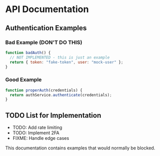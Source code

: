 # API Documentation

## Authentication Examples

### Bad Example (DON'T DO THIS)
```javascript
function badAuth() {
  // NOT IMPLEMENTED - this is just an example
  return { token: "fake-token", user: "mock-user" };
}
```

### Good Example
```javascript
function properAuth(credentials) {
  return authService.authenticate(credentials);
}
```

## TODO List for Implementation

- TODO: Add rate limiting
- TODO: Implement 2FA 
- FIXME: Handle edge cases

This documentation contains examples that would normally be blocked.